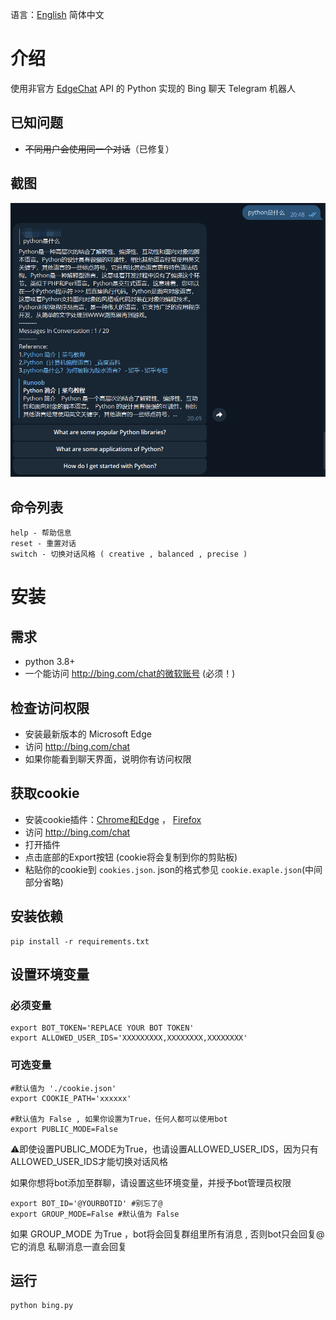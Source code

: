 语言：[English](README.MD) 简体中文
# 介绍

使用非官方 [EdgeChat](https://github.com/acheong08/EdgeGPT) API 的 Python 实现的 Bing 聊天 Telegram 机器人

## 已知问题

- ~~不同用户会使用同一个对话~~（已修复）

## 截图

![](assets/screenshot.zh-cn.png)

## 命令列表

```
help - 帮助信息
reset - 重置对话
switch - 切换对话风格 ( creative , balanced , precise )
```

# 安装

## 需求

- python 3.8+
- 一个能访问 http://bing.com/chat的微软账号 (必须！)

## 检查访问权限

- 安装最新版本的 Microsoft Edge
- 访问 http://bing.com/chat
- 如果你能看到聊天界面，说明你有访问权限

 ## 获取cookie

- 安装cookie插件：[Chrome和Edge](https://chrome.google.com/webstore/detail/cookie-editor/hlkenndednhfkekhgcdicdfddnkalmdm) ， [Firefox](https://addons.mozilla.org/en-US/firefox/addon/cookie-editor/)
- 访问 http://bing.com/chat
- 打开插件
- 点击底部的Export按钮 (cookie将会复制到你的剪贴板)
- 粘贴你的cookie到 `cookies.json`. json的格式参见 `cookie.exaple.json`(中间部分省略)

## 安装依赖

```shell
pip install -r requirements.txt
```

## 设置环境变量

### 必须变量

```shell
export BOT_TOKEN='REPLACE YOUR BOT TOKEN'
export ALLOWED_USER_IDS='XXXXXXXXX,XXXXXXXX,XXXXXXXX'
```

### 可选变量

```shell
#默认值为 './cookie.json'
export COOKIE_PATH='xxxxxx' 

#默认值为 False , 如果你设置为True，任何人都可以使用bot
export PUBLIC_MODE=False
```

:warning:即使设置PUBLIC_MODE为True，也请设置ALLOWED_USER_IDS，因为只有ALLOWED_USER_IDS才能切换对话风格

如果你想将bot添加至群聊，请设置这些环境变量，并授予bot管理员权限

```shell
export BOT_ID='@YOURBOTID' #别忘了@
export GROUP_MODE=False #默认值为 False
```
如果  GROUP_MODE 为True ，bot将会回复群组里所有消息 , 否则bot只会回复@它的消息
私聊消息一直会回复

## 运行

```shell
python bing.py 
```






